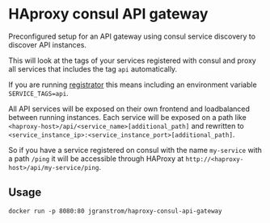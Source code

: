 # HAproxy consul API gateway

Preconfigured setup for an API gateway using consul service discovery to discover API instances.

This will look at the tags of your services registered with consul and proxy all services that includes the tag `api` automatically.

If you are running [registrator](https://github.com/gliderlabs/registrator) this means including an environment variable `SERVICE_TAGS=api`.

All API services will be exposed on their own frontend and loadbalanced between running instances. Each service will be exposed on a path like `<haproxy-host>/api/<service_name>[additional_path]` and rewritten to `<service_instance_ip>:<service_instance_port>[additional_path]`.

So if you have a service registered on consul with the name `my-service` with a path `/ping` it will be accessible through HAProxy at `http://<haproxy-host>/api/my-service/ping`.

## Usage
```
docker run -p 8080:80 jgranstrom/haproxy-consul-api-gateway
```
